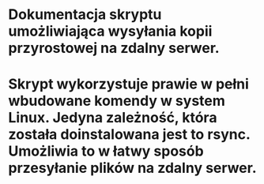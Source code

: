 # Dokumentacja skryptu umożliwiająca wysyłania kopii przyrostowej na zdalny serwer.
# 
# Skrypt wykorzystuje prawie w pełni wbudowane komendy w system Linux. Jedyna zależność, która została doinstalowana jest to rsync. Umożliwia to w łatwy sposób przesyłanie plików na zdalny serwer.
# 

